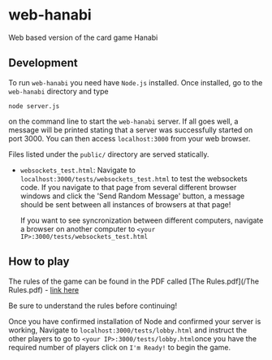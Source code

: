 web-hanabi
==========

Web based version of the card game Hanabi

Development
-----------

To run `web-hanabi` you need have `Node.js` installed.
Once installed, go to the `web-hanabi` directory and type

	node server.js

on the command line to start the `web-hanabi` server.
If all goes well, a message will be printed stating that
a server was successfully started on port 3000.  You can then
access `localhost:3000` from your web browser.

Files listed under the `public/` directory are served
statically.
  * `websockets_test.html`:
	 Navigate to `localhost:3000/tests/websockets_test.html`
	 to test the websockets code.  If you navigate
	 to that page from several different browser windows
	 and click the 'Send Random Message' button,
	 a message should be sent between all instances of
	 browsers at that page!

	 If you want to see syncronization between different
	 computers, navigate a browser on another computer
	 to `<your IP>:3000/tests/websockets_test.html`

How to play
-----------

The rules of the game can be found in the PDF called [The Rules.pdf](/The Rules.pdf) - [link here](https://www.villagehome.org/blog/attachment/index.php/4923/1/regle_en_hanabi.pdf)

Be sure to understand the rules before continuing!

Once you have confirmed installation of Node and confirmed your server is working, Navigate to `localhost:3000/tests/lobby.html` and instruct the other players to go to `<your IP>:3000/tests/lobby.html`once you have the required number of players click on `I'm Ready!` to begin the game.
